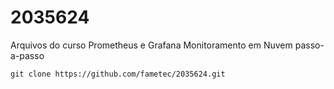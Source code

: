 # 2035624


Arquivos do curso Prometheus e Grafana Monitoramento em Nuvem passo-a-passo



    git clone https://github.com/fametec/2035624.git



